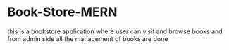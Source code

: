 # Book-Store-MERN
this is a bookstore application where user can visit and browse books and from admin side all the management of books are done
